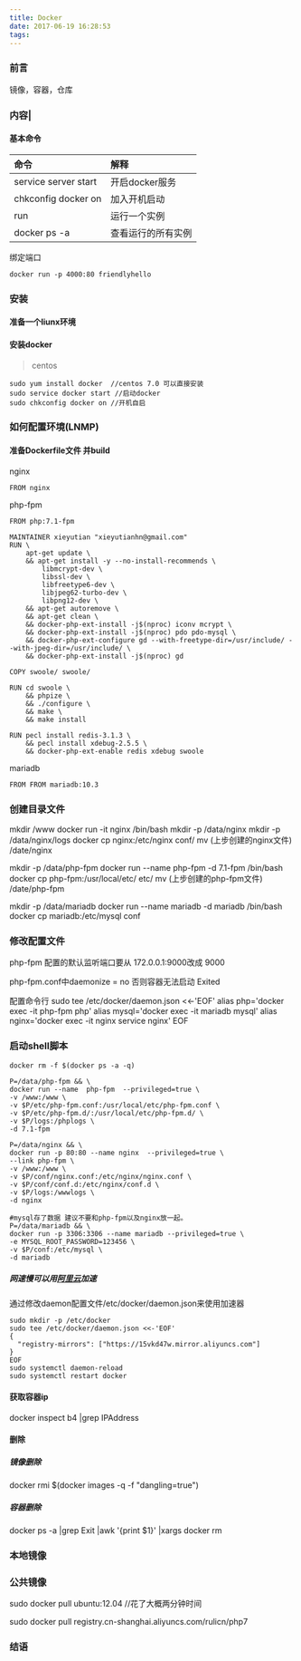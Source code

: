 ```yaml
---
title: Docker
date: 2017-06-19 16:28:53
tags:
---
```


### 前言
镜像，容器，仓库

### 内容|


#### 基本命令

|命令|解释|
|:--|:--|
|service server start|开启docker服务|
|chkconfig docker on  |加入开机启动|
|run|运行一个实例|
|docker ps -a |查看运行的所有实例
 
绑定端口
``` 
docker run -p 4000:80 friendlyhello
```

### 安装
#### 准备一个liunx环境

#### 安装docker
>centos

```
sudo yum install docker  //centos 7.0 可以直接安装
sudo service docker start //启动docker
sudo chkconfig docker on //开机自启
```


### 如何配置环境(LNMP)

#### 准备Dockerfile文件 并build

nginx 
```
FROM nginx
```

php-fpm
```
FROM php:7.1-fpm

MAINTAINER xieyutian "xieyutianhn@gmail.com"
RUN \
    apt-get update \
    && apt-get install -y --no-install-recommends \
        libmcrypt-dev \
        libssl-dev \
        libfreetype6-dev \
        libjpeg62-turbo-dev \
        libpng12-dev \
    && apt-get autoremove \
    && apt-get clean \
    && docker-php-ext-install -j$(nproc) iconv mcrypt \
    && docker-php-ext-install -j$(nproc) pdo pdo-mysql \
    && docker-php-ext-configure gd --with-freetype-dir=/usr/include/ --with-jpeg-dir=/usr/include/ \
    && docker-php-ext-install -j$(nproc) gd

COPY swoole/ swoole/

RUN cd swoole \
    && phpize \
    && ./configure \
    && make \
    && make install

RUN pecl install redis-3.1.3 \
    && pecl install xdebug-2.5.5 \
    && docker-php-ext-enable redis xdebug swoole

```

mariadb
```
FROM FROM mariadb:10.3
```


### 创建目录文件
mkdir /www
docker run -it nginx /bin/bash
mkdir -p /data/nginx
mkdir -p /data/nginx/logs
docker cp nginx:/etc/nginx conf/
mv (上步创建的nginx文件)  /date/nginx


mkdir -p /data/php-fpm 
docker run --name php-fpm -d 7.1-fpm /bin/bash
docker cp php-fpm:/usr/local/etc/ etc/
mv (上步创建的php-fpm文件) /date/php-fpm

mkdir -p /data/mariadb
docker run --name mariadb -d mariadb /bin/bash
docker cp mariadb:/etc/mysql conf

### 修改配置文件
php-fpm 配置的默认监听端口要从 172.0.0.1:9000改成 9000

php-fpm.conf中daemonize = no
否则容器无法启动 Exited

配置命令行
sudo tee /etc/docker/daemon.json <<-'EOF'
alias php='docker exec -it php-fpm php'
alias mysql='docker exec -it mariadb mysql'
alias nginx='docker exec -it nginx service nginx'
EOF


### 启动shell脚本
```
docker rm -f $(docker ps -a -q)

P=/data/php-fpm && \
docker run --name  php-fpm  --privileged=true \
-v /www:/www \
-v $P/etc/php-fpm.conf:/usr/local/etc/php-fpm.conf \
-v $P/etc/php-fpm.d/:/usr/local/etc/php-fpm.d/ \
-v $P/logs:/phplogs \
-d 7.1-fpm

P=/data/nginx && \
docker run -p 80:80 --name nginx  --privileged=true \
--link php-fpm \
-v /www:/www \
-v $P/conf/nginx.conf:/etc/nginx/nginx.conf \
-v $P/conf/conf.d:/etc/nginx/conf.d \
-v $P/logs:/wwwlogs \
-d nginx

#mysql存了数据 建议不要和php-fpm以及nginx放一起。
P=/data/mariadb && \
docker run -p 3306:3306 --name mariadb --privileged=true \
-e MYSQL_ROOT_PASSWORD=123456 \
-v $P/conf:/etc/mysql \
-d mariadb

```


##### 网速慢可以用[阿里云](https://cr.console.aliyun.com/?spm=5176.1971733.2.28.60785837Gd4YZQ#/accelerator)加速 

通过修改daemon配置文件/etc/docker/daemon.json来使用加速器
```
sudo mkdir -p /etc/docker
sudo tee /etc/docker/daemon.json <<-'EOF'
{
  "registry-mirrors": ["https://15vkd47w.mirror.aliyuncs.com"]
}
EOF
sudo systemctl daemon-reload
sudo systemctl restart docker

```

#### 获取容器ip
docker inspect b4 |grep IPAddress


#### 删除

##### 镜像删除
docker rmi $(docker images -q -f "dangling=true")   

##### 容器删除
    
docker ps -a |grep Exit |awk '{print $1}' |xargs docker rm


### 本地镜像

### 公共镜像
sudo docker pull ubuntu:12.04 //花了大概两分钟时间

sudo docker pull registry.cn-shanghai.aliyuncs.com/rulicn/php7

### 结语